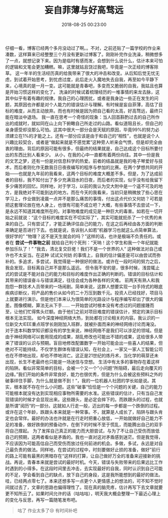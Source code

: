 ﻿---
title: 妄自菲薄与好高骛远
date: 2018-08-25 00:23:00
tags:
- 想法
---

仔细一看，博客已经两个多月没动过了啊。。不对，之前还贴了一篇学校的作业来凑数，这样算来已经整整三个月没有更新过博客了。刚刚补完作业洗澡，稍微想多了一点，就想记录下来。因为是临时有感而发，会想到什么说什么，估计本来可怕的逻辑和文笔会更加糟糕。嘛，这里就姑且饶过我吧，毕竟是一次正经的博客除草。
这一年半的生活经历真的给我带来了很大的冲击和改变。从后知后觉无忧无虑，到试着开始思考，到忧虑过度，此后走火入魔地失去自我，再至如今平静下来，心境真的是一月一变。这可能就是青春吧，多变而又脆弱的自我，我姑且也算是开始习惯这样的变化了。
洗澡的时候试着梳理经历的一堆事情的来龙去脉，这其中似乎有着有趣的规律。我自己的心理困扰，或者是我身边一些正在发生的问题，其原因也许都是对个人能力的错误估计与理解。有时候是妄自菲薄，高估了目标的难度，从而主动放弃。而也有时候是因为把自己看的太高，好高骛远，最终只能在暗淡中退场。
我一直在思考一个奇怪的现象：当人回首斟酌过去的自己所作出的成就时，就如同在山上向下俯瞰自己所走过的山路。看似道阻且长，但自己的亲身感受却没那么可怕。这其中很大一部分会是天赋的原因，毕竟99%的努力必须建立在1%的才能之上。还有一部分应该是由于和自己的“相性”，也就是说个人兴趣比较契合，或者是“做起来就是不感觉累”这种旁人听来会气愤，但是却完全由衷的理由。背后的原因可能有很多，但最终的结果就是，自己达成这个目标所要付出的东西比别人看来少。
从小，在我的心中一直都有着两份向往。其中一份是我的文艺之梦，还有一份是对信息科学的热爱。前者的结晶就是我的电子琴爱好与技术，而后者则化作无数我日日夜夜编写的程序与参加的比赛。在两个梦想共同的开始——也就是九年前的我看来，这两个目标的难度大概差不多。但是，为了达成前者的目标，我不知付出了多少充满泪水的日夜，而后者的实现，似乎没有给我留下多少痛苦的回忆。同样地，对于学习，以前的我认为交大附中是一个遥不可及的地方，是我绝对不可能到达的地方。而在今天的我看来，当初只是稍微放了些心思在学习上，作业做到凌晨一点并不是那么痛苦的事情，付出这点代价又何妨？可若是把这套理论放在他人身上，也很有可能不成立吧？大概，有些事情不去尝试一下，是永远不知道其难度所在的。对事物难度的成见是一种巨大的毒害。如若在一切开始之前就说：“这个目标的难度实在不切实际了”，其实可能就扼杀了一个优秀的未来的自己。只有尝试了，才能正确评估自己的能力，在这之后再经由各方面的判断来确定是否进行下去。也就是说，告诉别人如若“机器学习也就这么点简单算法，很好学的” “物理？这不是天生就会的吗？”这样的话，也许是极端不负责任的。或者在 **尝试一件事物之前** 就给自己判个死刑：“天呐！这个学生和我一个年纪就能参加乐队了！” ”我去，清北复交巨佬！我们不是一个世界的人“ 这种做法对自己或许也不太妥当。在这种 试试又何妨 的事情上，自我的估计偏差是可以由尝试而弥补的。多追求，多尝试，我觉得是一种很好的做法。或许在一段时间的努力之后，我会发现，目标离自己并不是那么遥远。
但令我不安的是，很多时候，浅尝辄止式的尝试是不能对自己的能力和目标的难度作出正确的判断的。错误的目标估计和其带来的错误奋斗与错误满足，往往会成为各种各样的灾难。
前两天有熟人和我抱怨一群技术人员带来的一场闹剧。简单来说，这群人想要实现一台手持式的眼底疾病诊断仪，将产品的售价从如今的二十万压到数千元。投资人已经找好，项目马上就要进行演示。但是他们本来认为很简单的光路设计与程序编写却出了很大的偏差。图像模糊，算法无从下手...... 一开始尝试时根本没有考虑过的问题接踵而至，让他们忙得焦头烂额。由于他们之前对项目难度的错误估计，预定的演示目标根本无法实现。
如今深度神经网络大热，到处都在讨论相关的内容。我认识的一位新交大IEEE重点班学长刚刚加入班群，就被扑面而来的神经网络讨论而淹没。对于连本科数学知识都没有的学生来说，神经网络不是我们可以涉足的领域。但是由于神经网络可以套用现成的成果，胡乱修改也可能出不错的成果，这给很多人带来了错误的认识与预期。盲目地修改配置数字一开始可能会出一些喜人的结果，但绝对不可能持续。不仅学生群体有错误认知，在社会上，一家又一家人工智能公司也在不停地出现，却也不停地消亡。这正是21世纪的炼丹术，当化学的萌芽还未出现，长生不老最终也只能是一场迷信与空想。
生活中有太多的事物存在着这样的陷阱。看似非常简单的目标，会被一个又一个”小问题“所阻碍，最后走向覆灭的边缘。”我们开始的条件非常良好，能力也很优秀，但是为什么会被这些预料之外的破事绊住手脚，为什么就是做不到！“，我的一位机器人社团的学长如是说。其实，根本就不存在什么小问题。这些”破事“恰恰是一个个问题的关键，自己的能力可能根本就没有达到实现相应事物所需要的水准。这些错误的估计，只有当自己发现错误的时候才会显现出来。这些跟头，是必定会摔下的。而跌跟头的过程，也就是所谓”阅历“的一部分。这就如人行走一般，迈出的每一步都是一个跌倒的过程。或许在这个年龄，跌跟头本来就是一种常事。不，就算是人成长了，陷阱与跟头肯定也会常伴。最好的办法也许就是在行走时把重心放低，一开始就做好自己能力不足的准备，做好跌倒的预备动作，在倒下的时候不至于慌乱，而能腾出自己的双手将自己撑起。
为了发挥自己真正的能力而大胆尝试，与为了不让自己受伤而放低自己的预期，这两者看似是矛盾的。我也一直对这对矛盾感到迷茫。但是我觉得，不应该因为可能高估自己而受伤而放过任何前进的机会。多做，多试，永远是对自己最负责的做法。同样地，在尝试的过程中，时刻要做好止损的准备，做好”前行的路上可能有最黑的黑暗存在“这样的打算，让自己做好万全的准备来迎接新的挑战。再说，青春本来就是尝试的最好时机。今天，错误与失败带来的后果远比工作时遇到的小得多。在这段时间里去冲击，去实现最好的自我，同时认识到自己可能的不足，学会看到自己的缺点，放下自己的身段，这是我所能想到的最好的做法。
哇，已经两点零七了。本来还想多写一点更个人更情感上的想法的，可不知不觉时间就过去了，文章的思路也偏得理性了。现在真的脑壳疼，估计再写下去文章就要更不知所云了。如果时间允许的话（咕咕咕），明天我大概会整理一下最近心理上的变化与反思，再写一篇随笔发布吧。

> 咕了 作业太多了😢 有时间补吧